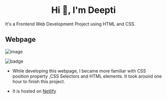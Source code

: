 <h1 align="center">Hi 👋, I'm Deepti</h1>
It's  a  Frontend  Web Development Project using HTML and CSS.

## Webpage

![image](https://user-images.githubusercontent.com/109961309/210373052-d86f320e-e182-49bc-99f1-65d6033731a7.png)

![badge](https://img.shields.io/badge/HTML-CSS-yellowgreen)

- While developing this webpage, I became more familiar with CSS position property ,CSS Selectors and HTML elements. It took around one hour to finish this project.

- It is hosted on [Netlify](https://justicelco-03.netlify.app/)
